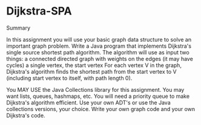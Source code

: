 # Dijkstra-SPA
 
Summary

In this assignment you will use your basic graph data structure to solve an important graph problem. Write a Java program that implements Dijkstra's single source shortest path algorithm. The algorithm will use as input two things:
a connected directed graph with weights on the edges (it may have cycles)
a single vertex, the start vertex
For each vertex V in the graph, Dijkstra's algorithm finds the shortest path from the start vertex to V (including start vertex to itself, with path length 0).

You MAY USE the Java Collections library for this assignment. You may want lists, queues, hashmaps, etc. You will need a priority queue to make Dijkstra's algorithm efficient. Use your own ADT's or use the Java collections versions, your choice. Write your own graph code and your own Dijkstra's code. 
